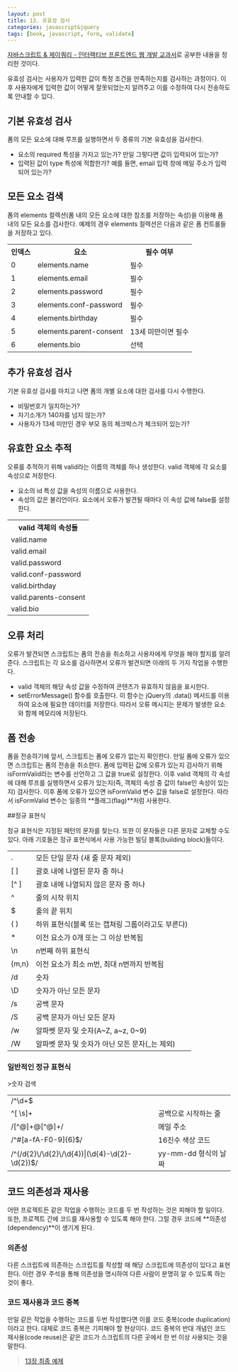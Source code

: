 ```yaml
---
layout: post
title: 13. 유효성 검사 
categories: javascript&jquery
tags: [book, javascript, form, validate]
---
```

<div class="message"><a href="http://www.aladin.co.kr/shop/wproduct.aspx?ItemId=55027282">
자바스크립트 & 제이쿼리 - 인터랙티브 프론트엔드 웹 개발 교과서</a>로 공부한 내용을 정리한 것이다.</div>

유효성 검사는 사용자가 입력한 값이 특정 조건을 만족하는지를 검사하는 과정이다. 이후 사용자에게 입력한 값이 어떻게 잘못되었는지 알려주고 이를 수정하여 다시 전송하도록 안내할 수 있다. 

## 기본 유효성 검사

폼의 모든 요소에 대해 루프를 실행하면서 두 종류의 기본 유효성을 검사한다.

- 요소의 required 특성을 가지고 있는가? 만일 그렇다면 값이 입력되어 있는가?
- 입력된 값이 type 특성에 적합한가? 예를 들면, email 입력 창에 메일 주소가 입력되어 있는가?

## 모든 요소 검색

폼의 elements 컬렉션(폼 내의 모든 요소에 대한 참조를 저장하는 속성)을 이용해 폼 내의 모든 요소를 검사한다. 예제의 경우 elements 컬렉션은 다음과 같은 폼 컨트롤들을 저장하고 있다.

<table>
  <tr>
    <th>인덱스</th>
    <th>요소</th>
    <th>필수 여부</th>
  </tr>
  <tr>
    <td>0</td>
    <td>elements.name</td>
    <td>필수</td>
  </tr>
  <tr>
    <td>1</td>
    <td>elements.email</td>
    <td>필수</td>
  </tr>
  <tr>
    <td>2</td>
    <td>elements.password</td>
    <td>필수</td>
  </tr>
  <tr>
    <td>3</td>
    <td>elements.conf-password</td>
    <td>필수</td>
  </tr>
  <tr>
    <td>4</td>
    <td>elements.birthday</td>
    <td>필수</td>
  </tr>
  <tr>
    <td>5</td>
    <td>elements.parent-consent</td>
    <td>13세 미만이면 필수</td>
  </tr>
  <tr>
    <td>6</td>
    <td>elements.bio</td>
    <td>선택</td>
  </tr>
</table>


## 추가 유효성 검사

기본 유효성 검사를 마치고 나면 폼의 개별 요소에 대한 검사를 다시 수행한다. 

- 비밀번호가 일치하는가?
- 자기소개가 140자를 넘지 않는가?
- 사용자가 13세 미만인 경우 부모 동의 체크박스가 체크되어 있는가?

## 유효한 요소 추적

오류를 추적하기 위해 valid라는 이름의 객체를 하나 생성한다. valid 객체에 각 요소를 속성으로 저장한다.

- 요소의 id 특성 값을 속성의 이름으로 사용한다.
- 속성의 값은 불리언이다. 요소에서 오류가 발견될 때마다 이 속성 값에 false를 설정한다.

<table>
  <tr>
    <th>valid 객체의 속성들</th>
  </tr>
  <tr>
    <td>valid.name</td>
  </tr>
  <tr>
    <td>valid.email</td>
  </tr>
  <tr>
    <td>valid.password</td>
  </tr>
  <tr>
    <td>valid.conf-password</td>
  </tr>
  <tr>
    <td>valid.birthday</td>
  </tr>
  <tr>
    <td>valid.parents-consent</td>
  </tr>
  <tr>
    <td>valid.bio</td>
  </tr>
</table>


## 오류 처리

오류가 발견되면 스크립트는 폼의 전송을 취소하고 사용자에게 무엇을 해야 할지를 알려준다. 스크립트는 각 요소를 검사하면서 오류가 발견되면 아래의 두 가지 작업을 수행한다.

- valid 객체의 해당 속성 값을 수정하여 콘텐츠가 유효하지 않음을 표시한다.
- setErrorMessage() 함수를 호출한다. 이 함수는 jQuery의 .data() 메서드를 이용하여 요소에 필요한 데이터를 저장한다. 따라서 오류 메시지는 문제가 발생한 요소와 함께 메모리에 저장된다.

## 폼 전송

폼을 전송하기에 앞서, 스크립트는 폼에 오류가 없는지 확인한다. 만일 폼에 오류가 있으면 스크립트는 폼의 전송을 취소한다. 폼에 입력된 값에 오류가 있는지 검사하기 위해 isFormValid라는 변수를 선언하고 그 값을 true로 설정한다. 이후 valid 객체의 각 속성에 대해 루프를 실행하면서 오류가 있는지(즉, 객체의 속성 중 값이 false인 속성이 있는지) 검사한다. 이후 폼에 오류가 있으면 isFormValid 변수 값을 false로 설정한다. 따라서 isFormValid 변수는 일종의 **플래그(flag)**처럼 사용한다.

##정규 표현식

정규 표현식은 지정된 패턴의 문자를 찾는다. 또한 이 문자들은 다른 문자로 교체할 수도 있다. 아래 기호들은 정규 표현식에서 사용 가능한 빌딩 블록(building block)들이다. 

<table>
  <tr>
    <td> . </td>
    <td>모든 단일 문자 (새 줄 문자 제외)</td>
  </tr>
  <tr>
    <td>[ ]</td>
    <td>괄호 내에 나열된 문자 중 하나</td>
  </tr>
  <tr>
    <td>[^ ]</td>
    <td>괄호 내에 나열되지 않은 문자 중 하나</td>
  </tr>
  <tr>
    <td>^</td>
    <td>줄의 시작 위치</td>
  </tr>
  <tr>
    <td>$</td>
    <td>줄의 끝 위치</td>
  </tr>
  <tr>
    <td>( )</td>
    <td>하위 표현식(블록 또는 캡쳐링 그룹이라고도 부른다)</td>
  </tr>
  <tr>
    <td>*</td>
    <td>이전 요소가 0개 또는 그 이상 반복됨</td>
  </tr>
  <tr>
    <td>\n</td>
    <td>n번째 하위 표현식</td>
  </tr>
  <tr>
    <td>{m,n}</td>
    <td>이전 요소가 최소 m번, 최대 n번까지 반복됨</td>
  </tr>
  <tr>
    <td>/d</td>
    <td>숫자</td>
  </tr>
  <tr>
    <td>\D</td>
    <td>숫자가 아닌 모든 문자</td>
  </tr>
  <tr>
    <td>/s</td>
    <td>공백 문자</td>
  </tr>
  <tr>
    <td>/S</td>
    <td>공백 문자가 아닌 모든 문자</td>
  </tr>
  <tr>
    <td>/w</td>
    <td>알파벳 문자 및 숫자(A~Z, a~z, 0~9)</td>
  </tr>
  <tr>
    <td>/W</td>
    <td>알파벳 문자 및 숫자가 아닌 모든 문자(_는 제외)</td>
  </tr>
</table>


### 일반적인 정규 표현식
<table>
  <tr>
    <td>/^\d+$</td>
    <td></td>>숫자 검색</td>
  </tr>
  <tr>
    <td>^[ \s]+</td>
    <td>공백으로 시작하는 줄</td>
  </tr>
  <tr>
    <td>/[^@]+@[^@]+/</td>
    <td>메일 주소</td>
  </tr>
  <tr>
    <td>/^#[a-fA-F0-9]{6}$/</td>
    <td>16진수 색상 코드</td>
  </tr>
  <tr>
    <td>/^(/d{2}\/\d{2}\/\d{4})|(\d{4}-\d{2}-\d{2})$/</td>
    <td>yy-mm-dd 형식의 날짜</td>
  </tr>
</table>

## 코드 의존성과 재사용
어떤 프로젝트든 같은 작업을 수행하는 코드를 두 번 작성하는 것은 피해야 할 일이다. 또한, 프로젝트 간에 코드를 재사용할 수 있도록 해야 한다. 그럴 경우 코드에 **의존성(dependency)**이 생기게 된다.

### 의존성 
다른 스크립트에 의존하는 스크립트를 작성할 때 해당 스크립트에 의존성이 있다고 표현한다. 이런 경우 주석을 통해 의존성을 명시하여 다른 사람이 분명히 알 수 있도록 하는 것이 좋다.

### 코드 재사용과 코드 중복
만일 같은 작업을 수행하는 코드를 두번 작성했다면 이를 코드 중복(code duplication)이라고 한다. 대체로 코드 중복은 기피해야 할 현상이다. 코드 중복의 반대 개념인 코드 재사용(code reuse)은 같은 코드가 스크립트의 다른 곳에서 한 번 이상 사용되는 것을 말한다. 

> [13장 최종 예제](https://github.com/pinstinct/front-end-web-js-jquery/tree/master/c13_validation)
